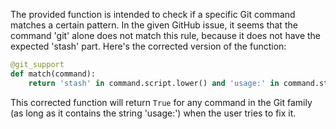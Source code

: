 The provided function is intended to check if a specific Git command matches a certain pattern. In the given GitHub issue, it seems that the command 'git' alone does not match this rule, because it does not have the expected 'stash' part. Here's the corrected version of the function:

```python
@git_support
def match(command):
    return 'stash' in command.script.lower() and 'usage:' in command.stderr
```
This corrected function will return `True` for any command in the Git family (as long as it contains the string 'usage:') when the user tries to fix it.